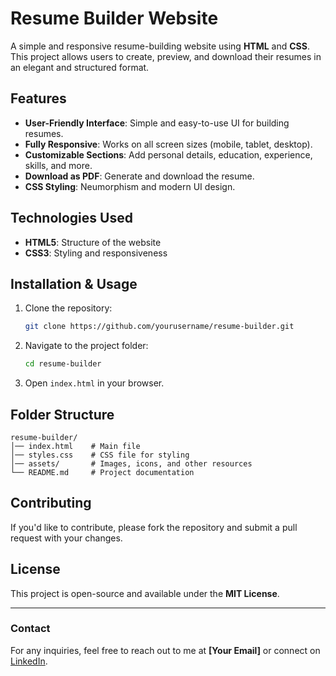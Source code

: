 # Resume Builder Website

A simple and responsive resume-building website using **HTML** and **CSS**. This project allows users to create, preview, and download their resumes in an elegant and structured format.

## Features
- **User-Friendly Interface**: Simple and easy-to-use UI for building resumes.
- **Fully Responsive**: Works on all screen sizes (mobile, tablet, desktop).
- **Customizable Sections**: Add personal details, education, experience, skills, and more.
- **Download as PDF**: Generate and download the resume.
- **CSS Styling**: Neumorphism and modern UI design.

## Technologies Used
- **HTML5**: Structure of the website
- **CSS3**: Styling and responsiveness

## Installation & Usage
1. Clone the repository:
   ```sh
   git clone https://github.com/yourusername/resume-builder.git
   ```
2. Navigate to the project folder:
   ```sh
   cd resume-builder
   ```
3. Open `index.html` in your browser.

## Folder Structure
```
resume-builder/
│── index.html    # Main file
│── styles.css    # CSS file for styling
│── assets/       # Images, icons, and other resources
└── README.md     # Project documentation
```

## Contributing
If you'd like to contribute, please fork the repository and submit a pull request with your changes.

## License
This project is open-source and available under the **MIT License**.

---
### Contact
For any inquiries, feel free to reach out to me at **[Your Email]** or connect on [LinkedIn](https://linkedin.com/in/yourprofile).
